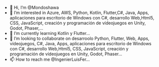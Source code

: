 - 👋 Hi, I’m @Mondoshawa
- 👀 I’m interested in Azure, AWS, Python, Kotlin, Flutter,C#, Java, Apps, aplicaciones para escritorio de Windows con C#, desarrollo Web,Html5, CSS, JavaScript, creación y programación de vídeojuegos en Unity, Godot, Phaser,...
- 🌱 I’m currently learning Kotlin y Flutter...
- 💞️ I’m looking to collaborate on desarroolo Python, Flutter, Web, Apps, vídeojuegos, C#, Java, Apps, aplicaciones para escritorio de Windows con C#, desarrollo Web,Html5, CSS, JavaScript, creación y programación de vídeojuegos en Unity, Godot, Phaser...
- 📫 How to reach me @IngenierLuisFer...

<!---
Mondoshawa/Mondoshawa is a ✨ special ✨ repository because its `README.md` (this file) appears on your GitHub profile.
You can click the Preview link to take a look at your changes.
--->

